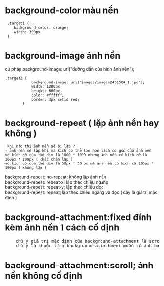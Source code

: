 # background-color màu nền
```
 .target1 {
    background-color: orange;
    width: 300px;
 }
```
# background-image ảnh nền
cú pháp background-image: url("đường dẫn của hình ảnh nền");
```
.target2 {
            background-image: url("images/images2431584_1.jpg");
            width: 1200px;
            height: 600px;
            color: #ffffff;
            border: 3px solid red;
        }
```
# background-repeat ( lặp ảnh nền hay không )
```
 khi nào thì ảnh nền sẽ bị lặp ?
- ảnh nền sẽ lặp khi mà kích cỡ thẻ lớn hơn kích cỡ gốc của ảnh nền 
vd kích cỡ của thẻ div là 1000 * 1000 nhưng ảnh nền có kích cỡ là 100px * 100px ( chắc chắn lặp )
vd kích cỡ của thẻ div là 50px * 50 px mà ảnh nền có kích cỡ 100px * 100px ( không lặp )
```
background-repeat: no-repeat; không lặp ảnh nền   
background-repeat: repeat-x; lặp theo chiều ngang   
background-repeat: repeat-y; lặp theo chiều dọc   
background-repeat: repeat; lặp theo chiều ngang và dọc ( đây là giá trị mặc định )   
#  background-attachment:fixed đính kèm ảnh nền 1 cách cố định
<pre>
    chú ý giá trị mặc định của background-attachment là scroll
    chú ý là thuộc tính background-attachment muốn có ảnh hưởng background-repeat: no-repeat;
</pre>
# background-attachment:scroll; ảnh nền không cố định